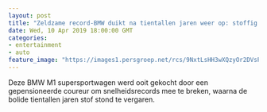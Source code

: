 ```yaml
---
layout: post
title: "Zeldzame record-BMW duikt na tientallen jaren weer op: stoffig en verwaarloosd"
date: Wed, 10 Apr 2019 18:00:00 GMT
categories: 
- entertainment 
- auto 
feature_image: "https://images1.persgroep.net/rcs/9NxtLsHH3wXQzyOr2DVsPN0OqFI/diocontent/145250346/_fitwidth/400/?appId=21791a8992982cd8da851550a453bd7f&quality=0.7"
---
```


Deze BMW M1 supersportwagen werd ooit gekocht door een gepensioneerde coureur om snelheidsrecords mee te breken, waarna de bolide tientallen jaren stof stond te vergaren.
